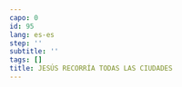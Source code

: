 ```yaml
---
capo: 0
id: 95
lang: es-es
step: ''
subtitle: ''
tags: []
title: JESÚS RECORRÍA TODAS LAS CIUDADES
---
```

